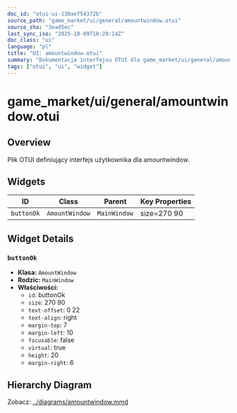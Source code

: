 ```yaml
---
doc_id: "otui-ui-130aef54372b"
source_path: "game_market/ui/general/amountwindow.otui"
source_sha: "3ead5ec"
last_sync_iso: "2025-10-09T10:29:14Z"
doc_class: "ui"
language: "pl"
title: "UI: amountwindow.otui"
summary: "Dokumentacja interfejsu OTUI dla game_market/ui/general/amountwindow.otui"
tags: ["otui", "ui", "widget"]
---
```


# game_market/ui/general/amountwindow.otui

## Overview

Plik OTUI definiujący interfejs użytkownika dla amountwindow.

## Widgets

| ID | Class | Parent | Key Properties |
|----|-------|--------|----------------|
| `buttonOk` | `AmountWindow` | `MainWindow` | size=270 90 |

## Widget Details

### `buttonOk`

- **Klasa:** `AmountWindow`
- **Rodzic:** `MainWindow`
- **Właściwości:**
  - `id`: buttonOk
  - `size`: 270 90
  - `text-offset`: 0 22
  - `text-align`: right
  - `margin-top`: 7
  - `margin-left`: 10
  - `focusable`: false
  - `virtual`: true
  - `height`: 20
  - `margin-right`: 6

## Hierarchy Diagram

Zobacz: [../diagrams/amountwindow.mmd](../diagrams/amountwindow.mmd)
